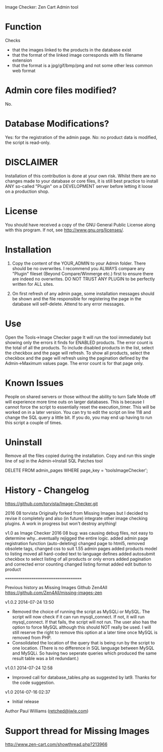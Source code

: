 Image Checker: Zen Cart Admin tool


Function
========
Checks 
- that the images linked to the products in the database exist
- that the format of the linked image corresponds with its filename extension
- that the format is a jpg/gif/bmp/png and not some other less common web format


Admin core files modified?
=========================
No.

Database Modifications?
======================
Yes: for the registration of the admin page.
No: no product data is modified, the script is read-only.

DISCLAIMER
==========
Installation of this contribution is done at your own risk.
Whilst there are no changes made to your database or core files, it is still best practice to install ANY so-called "Plugin" on a DEVELOPMENT server before letting it loose on a production shop.

License
========
You should have received a copy of the GNU General Public License along with this program.  If not, see <http://www.gnu.org/licenses/>.

Installation
============
1) Copy the content of the YOUR_ADMIN to your Admin folder. There should be no overwrites.
I recommend you ALWAYS compare any "Plugin" fileset (Beyond Compare/Winmerge etc.) first to ensure there are indeed no overwrites.
DO NOT TRUST ANY PLUGIN to be perfectly written for ALL sites.

2) On first refresh of any admin page, some installation messages should be shown and the file responsible for registering the page in the database will self-delete.
Attend to any error messages.

Use
===
Open the Tools->Image Checker page
It will run the tool immediately but showing only the errors it finds for ENABLED products. The error count is the total of all the products.
To include disabled products in the list, select the checkbox and the page will refresh.
To show all products, select the checkbox and the page will refresh using the pagination defined by the Admin->Maximum values page.  The error count is for that page only.

Known Issues
============
People on shared servers or those without the ability to turn Safe Mode off will experience more time outs on larger databases. This is because I cannot force the script to essentially reset the execution_timer. This will be worked on in a later version. You can try to edit the script on line 118 and change the SQL query a little bit. If you do, you may end up having to run this script a couple of times.


Uninstall
=========
Remove all the files copied during the installation.
Copy and run this single line of sql in the Admin->Install SQL Patches tool

DELETE FROM admin_pages WHERE page_key = 'toolsImageChecker';


History - Changelog
===================
https://github.com/torvista/Image-Checker.git

2016 08 torvista
Originally forked from Missing Images but I decided to revise it completely and also (in future) integrate other image checking plugins.
A work in progress but won't destroy anything!

v1.0 as Image Checker 2016 08
  bug: was causing debug files, not easy to determine why...eventually rejigged the entire logic.
  added admin page registration function (auto-deleting)
	changed page to html5, removed obsolete tags, changed css to suit 1.55 admin pages
	added products model to listing
	moved all hard-coded text to language defines
	added autosubmit checkbox to select listing of all products or only errors
	added pagination and corrected error counting
	changed listing format
	added edit button to product

	===================================
Previous history as Missing Images
Github Zen4All
https://github.com/Zen4All/missing-images-zen


v1.0.2	2014-07-24 13:50
  * Removed the choice of running the script as MySQLi or MySQL. The script 
    will now check if it can run mysqli_connect. If not, it will run 
    mysql_connect. If that fails, the script will not run. The user also
    has the option to force MySQL although this should NOT really be used. I
    will still reserve the right to remove this option at a later time once
    MySQL is removed from PHP.
  * Consolidated the location of the query that is being run by the script to
    one location. (There is no difference in SQL language between MySQL and 
    MySQLi. So having two seperate queries which produced the same result table
    was a bit redundant.)

v1.0.1	2014-07-24 12:58
  * Improved call for database_tables.php as suggested by lat9. 
    Thanks for the code suggestion.

v1.0	2014-07-16 02:37
  * Initial release

Author
Paul Williams (retched@iwle.com)


Support thread for Missing Images
=================================
http://www.zen-cart.com/showthread.php?213966



